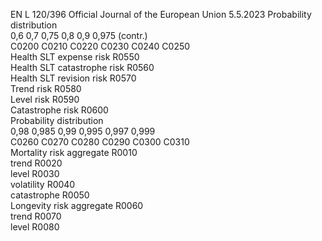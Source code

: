 EN  L 120/396 Official Journal of the European Union 5.5.2023
 Probability distribution  
0,6  0,7  0,75  0,8  0,9  0,975  (contr.)  
C0200  C0210  C0220  C0230  C0240  C0250  
Health SLT expense risk  R0550  
Health SLT catastrophe risk  R0560  
Health SLT revision risk  R0570  
Trend risk  R0580  
Level risk  R0590  
Catastrophe risk  R0600  
Probability distribution  
0,98  0,985  0,99  0,995  0,997  0,999  
C0260  C0270  C0280  C0290  C0300  C0310  
Mortality risk aggregate  R0010  
trend  R0020  
level  R0030  
volatility  R0040  
catastrophe  R0050  
Longevity risk aggregate  R0060  
trend  R0070  
level  R0080